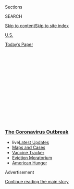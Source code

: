 <div id="app">

<div id="standalone-header">

<div class="interactive-masthead NYTAppHideMasthead css-qz70u6 e1suatyy0">

<div class="section css-ui9rw0 e1suatyy2">

<div class="css-eph4ug er09x8g0">

<div class="css-6n7j50">

</div>

<span class="css-1dv1kvn">Sections</span>

<div class="css-10488qs">

<span class="css-1dv1kvn">SEARCH</span>

</div>

[Skip to content](#site-content)[Skip to site
index](#site-index)

</div>

<div id="masthead-section-label" class="css-1wr3we4 eaxe0e00">

[U.S.](https://www.nytimes3xbfgragh.onion/section/us)

</div>

<div class="css-10698na e1huz5gh0">

</div>

</div>

<div id="masthead-bar-one" class="section hasLinks css-15hmgas e1csuq9d3">

<div class="css-uqyvli e1csuq9d0">

</div>

<div class="css-1uqjmks e1csuq9d1">

</div>

<div class="css-9e9ivx">

[](https://myaccount.nytimes3xbfgragh.onion/auth/login?response_type=cookie&client_id=vi)

</div>

<div class="css-1bvtpon e1csuq9d2">

[Today’s
Paper](https://www.nytimes3xbfgragh.onion/section/todayspaper)

</div>

</div>

</div>

<div class="css-1aor85t" style="opacity:0.000000001;z-index:-1;visibility:hidden">

<div class="css-1hqnpie">

<div class="css-epjblv">

<span class="css-17xtcya">[U.S.](/section/us)</span><span class="css-x15j1o">|</span><span class="css-fwqvlz">Coronavirus
Testing Needs to Triple Before the U.S. Can Reopen, Experts
Say</span>

</div>

<div class="css-k008qs">

<div class="css-1iwv8en">

<span class="css-18z7m18"></span>

<div>

</div>

</div>

<span class="css-1n6z4y">https://nyti.ms/2VySMpw</span>

<div class="css-1705lsu">

<div class="css-4xjgmj">

<div class="css-4skfbu" data-role="toolbar" data-aria-label="Social Media Share buttons, Save button, and Comments Panel with current comment count" data-testid="share-tools">

  - 
  - 
  - 
  - 
    
    <div class="css-6n7j50">
    
    </div>

  - 

</div>

</div>

</div>

</div>

</div>

</div>

<div class="css-mij9hh">

<div class="css-l9svim">

### [<span class="css-pa1jbp"><span class="css-1rxm0ex">The Coronavirus</span><span class="css-1rxm0ex"> Outbreak</span></span>](https://www.nytimes3xbfgragh.onion/news-event/coronavirus?name=styln-coronavirus-national&region=TOP_BANNER&block=storyline_menu_recirc&action=click&pgtype=Interactive&impression_id=eb4cea10-f1c1-11ea-a22b-e581da043942&variant=undefined)

  - <span class="css-ousu42"><span class="css-12clwdu">live</span>[Latest
    Updates](https://www.nytimes3xbfgragh.onion/2020/09/08/world/covid-19-coronavirus.html?name=styln-coronavirus-national&region=TOP_BANNER&block=storyline_menu_recirc&action=click&pgtype=Interactive&impression_id=eb4cea11-f1c1-11ea-a22b-e581da043942&variant=undefined)</span>
  - <span class="css-ousu42">[Maps and
    Cases](https://www.nytimes3xbfgragh.onion/interactive/2020/us/coronavirus-us-cases.html?name=styln-coronavirus-national&region=TOP_BANNER&block=storyline_menu_recirc&action=click&pgtype=Interactive&impression_id=eb4cea12-f1c1-11ea-a22b-e581da043942&variant=undefined)</span>
  - <span class="css-ousu42">[Vaccine
    Tracker](https://www.nytimes3xbfgragh.onion/interactive/2020/science/coronavirus-vaccine-tracker.html?name=styln-coronavirus-national&region=TOP_BANNER&block=storyline_menu_recirc&action=click&pgtype=Interactive&impression_id=eb4cea13-f1c1-11ea-a22b-e581da043942&variant=undefined)</span>
  - <span class="css-ousu42">[Eviction
    Moratorium](https://www.nytimes3xbfgragh.onion/2020/09/02/your-money/eviction-moratorium-covid.html?name=styln-coronavirus-national&region=TOP_BANNER&block=storyline_menu_recirc&action=click&pgtype=Interactive&impression_id=eb4cea14-f1c1-11ea-a22b-e581da043942&variant=undefined)</span>
  - <span class="css-ousu42">[American
    Hunger](https://www.nytimes3xbfgragh.onion/interactive/2020/09/02/magazine/food-insecurity-hunger-us.html?name=styln-coronavirus-national&region=TOP_BANNER&block=storyline_menu_recirc&action=click&pgtype=Interactive&impression_id=eb4cea15-f1c1-11ea-a22b-e581da043942&variant=undefined)</span>

</div>

</div>

<div id="top-wrapper" class="css-1sy8kpn">

<div id="top-slug" class="css-l9onyx">

Advertisement

</div>

[Continue reading the main
story](#after-top)

<div class="ad top-wrapper" style="text-align:center;height:100%;display:block;min-height:250px">

<div id="top" class="place-ad" data-position="top" data-size-key="top">

</div>

</div>

<div id="after-top">

</div>

</div>

</div>

<div id="site-content" data-role="main">

# Coronavirus Testing Needs to Triple Before the U.S. Can Reopen, Experts Say

<div class="css-1vegfwe interactive-byline-container">

By [<span class="css-1baulvz last-byline" itemprop="name">Keith
Collins</span>](https://www.nytimes3xbfgragh.onion/by/keith-collins)April
18,
2020

</div>

<div id="interactive-standalone-sharetools" class="css-wkcogx">

<div>

<div class="interactive-sharetools css-9z2bwm" data-role="toolbar" data-aria-label="Social Media Share buttons, Save button, and Comments Panel with current comment count" data-testid="share-tools">

  - 
  - 
  - 
  - 
    
    <div class="css-6n7j50">
    
    </div>

</div>

</div>

</div>

<div id="coronavirus-testing-states" class="section interactive-standard interactive-content interactive-size-scoop css-uc81c" data-id="100000007087932">

<div class="css-17ih8de interactive-body">

<div class="g-story g-freebird g-max-limit" data-preview-slug="2020-04-09-states-covid-testing">

<div class="g-container g-chart-lede">

As some governors
[consider](https://www.nytimes3xbfgragh.onion/2020/04/17/us/coronavirus-cases-news-update.html#link-35413772)[easing
social
distancing](https://www.nytimes3xbfgragh.onion/2020/04/17/us/coronavirus-cases-news-update.html#link-35413772)[restrictions](https://www.nytimes3xbfgragh.onion/2020/04/17/us/coronavirus-cases-news-update.html#link-35413772),
new estimates by researchers at Harvard University suggest that the
United States cannot safely reopen unless it conducts more than three
times the number of coronavirus tests it is currently administering over
the next
month.

<div class="g-asset g-graphic" style="max-width: 600px">

### Average Daily Coronavirus Tests in the U.S.

<div id="g-usa_new-box" class="ai2html">

<div id="g-usa_new-Artboard_1" class="g-artboard" style="width:600px; height:335px;" data-aspect-ratio="1.791" data-min-width="600">

<div style="">

</div>

![](data:image/gif;base64,R0lGODlhCgAKAIAAAB8fHwAAACH5BAEAAAAALAAAAAAKAAoAAAIIhI+py+0PYysAOw==)

<div id="g-ai0-1" class="g-art g-aiAbs g-aiPointText" style="top:10.2343%;margin-top:-34.3px;left:84.9652%;width:112px;">

Level needed

to safely

reopen

152
tests

</div>

<div id="g-ai0-2" class="g-art g-aiAbs g-aiPointText" style="top:2.611%;margin-top:-7.7px;right:96.3285%;width:44px;">

150

</div>

<div id="g-ai0-3" class="g-art g-aiAbs g-aiPointText" style="top:5.1483%;margin-top:-15.2px;left:4.4959%;width:161px;">

tests per 100,000 people

(7-day
average)

</div>

<div id="g-ai0-4" class="g-art g-aiAbs g-aiPointText" style="top:20.82%;margin-top:-7.7px;right:96.3285%;width:44px;">

120

</div>

<div id="g-ai0-5" class="g-art g-aiAbs g-aiPointText" style="top:39.3275%;margin-top:-7.7px;right:96.2602%;width:37px;">

90

</div>

<div id="g-ai0-6" class="g-art g-aiAbs g-aiPointText" style="top:57.9956%;margin-top:-17.3px;right:51.6115%;width:107px;">

Current level

45
tests

</div>

<div id="g-ai0-7" class="g-art g-aiAbs g-aiPointText" style="top:57.5364%;margin-top:-7.7px;right:96.2602%;width:37px;">

60

</div>

<div id="g-ai0-8" class="g-art g-aiAbs g-aiPointText" style="top:75.7454%;margin-top:-7.7px;right:96.2602%;width:37px;">

30

</div>

<div id="g-ai0-9" class="g-art g-aiAbs g-aiPointText" style="top:98.1335%;margin-top:-7.7px;left:3.804%;margin-left:-34px;width:68px;">

March
4

</div>

<div id="g-ai0-10" class="g-art g-aiAbs g-aiPointText" style="top:98.1335%;margin-top:-7.7px;left:49.8133%;margin-left:-32px;width:64px;">

April
15

</div>

<div id="g-ai0-11" class="g-art g-aiAbs g-aiPointText" style="top:98.1335%;margin-top:-7.7px;left:83.4232%;margin-left:-31.5px;width:63px;">

May
15

</div>

</div>

<div id="g-usa_new-Artboard_1_copy" class="g-artboard" style="max-width: 335px;max-height: 335px" data-aspect-ratio="1" data-min-width="0" data-max-width="599">

<div style="padding: 0 0 100% 0;">

</div>

![](data:image/gif;base64,R0lGODlhCgAKAIAAAB8fHwAAACH5BAEAAAAALAAAAAAKAAoAAAIIhI+py+0PYysAOw==)

<div id="g-ai1-1" class="g-art g-aiAbs g-aiPointText" style="top:2.611%;margin-top:-7.7px;right:92.5373%;width:44px;">

150

</div>

<div id="g-ai1-2" class="g-art g-aiAbs g-aiPointText" style="top:5.1483%;margin-top:-15.2px;left:8.9791%;width:161px;">

tests per 100,000 people

(7-day
average)

</div>

<div id="g-ai1-3" class="g-art g-aiAbs g-aiPointText" style="top:5.7453%;margin-top:-15.2px;right:12.1752%;width:110px;">

Level to reopen

152
tests

</div>

<div id="g-ai1-4" class="g-art g-aiAbs g-aiPointText" style="top:20.82%;margin-top:-7.7px;right:92.5373%;width:44px;">

120

</div>

<div id="g-ai1-5" class="g-art g-aiAbs g-aiPointText" style="top:39.3275%;margin-top:-7.7px;right:92.4149%;width:37px;">

90

</div>

<div id="g-ai1-6" class="g-art g-aiAbs g-aiPointText" style="top:57.5364%;margin-top:-7.7px;right:92.4149%;width:37px;">

60

</div>

<div id="g-ai1-7" class="g-art g-aiAbs g-aiPointText" style="top:69.3275%;margin-top:-15.2px;left:60.1519%;width:96px;">

Current level

45
tests

</div>

<div id="g-ai1-8" class="g-art g-aiAbs g-aiPointText" style="top:75.7454%;margin-top:-7.7px;right:92.4149%;width:37px;">

30

</div>

<div id="g-ai1-9" class="g-art g-aiAbs g-aiPointText" style="top:98.1335%;margin-top:-7.7px;left:7.6609%;margin-left:-34px;width:68px;">

March
4

</div>

<div id="g-ai1-10" class="g-art g-aiAbs g-aiPointText" style="top:98.1335%;margin-top:-7.7px;left:57.4443%;margin-left:-32px;width:64px;">

April
15

</div>

<div id="g-ai1-11" class="g-art g-aiAbs g-aiPointText" style="top:98.1335%;margin-top:-7.7px;left:93.8241%;margin-left:-31.5px;width:63px;">

May 15

</div>

</div>

</div>

</div>

An average of 146,000 people per day have been tested for the
coronavirus nationally so far this month, according to the [COVID
Tracking Project](https://covidtracking.com/), which on Friday reported
3.6 million total tests across the country. To reopen the United States
by mid-May, the number of tests performed every day should be 500,000 to
700,000, according to [the Harvard
estimates](https://globalepidemics.org/2020/04/18/why-we-need-500000-tests-per-day-to-open-the-economy-and-stay-open/),
which is a daily minimum of about 152 tests per 100,000 people.

That level of testing is necessary to identify the majority of people
who are infected and isolate them from people who are healthy, according
to the researchers. About 20 percent of those tested so far were
positive for the virus, a rate that the researchers say is too high.

“If you have a very high positive rate, it means that there are probably
a good number of people out there who have the disease who you haven’t
tested,” said Ashish Jha, the director of the Harvard Global Health
Institute. “You want to drive the positive rate down, because the
fundamental element of keeping our economy open is making sure you’re
identifying as many infected people as possible and isolating them.”

The researchers said that expanded testing could reduce the rate to 10
percent, which is the maximum rate recommended by the World Health
Organization. In Germany, that number is 7 percent, and in South Korea,
it is closer to 3 percent.

There is variation in the rate of testing and positive results among
states, but most need to administer more tests to get to the level the
researchers suggest — a minimum of about <span class="g-green-hl">152
tests per 100,000 people each
day</span>.

</div>

<div id="g-recommended" class="g-asset g-svelte" style="max-width: 945px">

### Average Daily Coronavirus Tests

#### Per 100,000 people

<div class="g-svelte" data-component="1">

<div class="g-us-main svelte-18332ql">

<div class="g-us-states-container svelte-18332ql">

<div class="g-block svelte-18332ql">

<div class="g-state-name svelte-18332ql">

Alabama

</div>

<div class="g-state-name-mobile svelte-18332ql">

Ala.

</div>

<div class="g-chart-space svelte-18332ql">

44152

</div>

<div class="g-block-dates g-chart-labels svelte-18332ql">

<div style="flex:0.65">

March 4

</div>

<div>

April 15

</div>

<div>

May 15

</div>

</div>

<div class="g-block-dates-mobile g-chart-labels svelte-18332ql">

<div style="flex:0.75">

Mar. 4

</div>

<div>

Apr. 15

</div>

<div>

May 15

</div>

</div>

</div>

<div class="g-block svelte-18332ql">

<div class="g-state-name svelte-18332ql">

Alaska

</div>

<div class="g-state-name-mobile svelte-18332ql">

Alaska

</div>

<div class="g-chart-space svelte-18332ql">

31

</div>

<div class="g-block-dates g-chart-labels svelte-18332ql">

<div style="flex:0.65">

March 4

</div>

<div>

April 15

</div>

<div>

May 15

</div>

</div>

<div class="g-block-dates-mobile g-chart-labels svelte-18332ql">

<div style="flex:0.75">

Mar. 4

</div>

<div>

Apr. 15

</div>

<div>

May 15

</div>

</div>

</div>

<div class="g-block svelte-18332ql">

<div class="g-state-name svelte-18332ql">

Arizona

</div>

<div class="g-state-name-mobile svelte-18332ql">

Ariz.

</div>

<div class="g-chart-space svelte-18332ql">

21

</div>

<div class="g-block-dates g-chart-labels svelte-18332ql">

<div style="flex:0.65">

March 4

</div>

<div>

April 15

</div>

<div>

May 15

</div>

</div>

<div class="g-block-dates-mobile g-chart-labels svelte-18332ql">

<div style="flex:0.75">

Mar. 4

</div>

<div>

Apr. 15

</div>

<div>

May 15

</div>

</div>

</div>

<div class="g-block svelte-18332ql">

<div class="g-state-name svelte-18332ql">

Arkansas

</div>

<div class="g-state-name-mobile svelte-18332ql">

Ark.

</div>

<div class="g-chart-space svelte-18332ql">

35

</div>

<div class="g-block-dates g-chart-labels svelte-18332ql">

<div style="flex:0.65">

March 4

</div>

<div>

April 15

</div>

<div>

May 15

</div>

</div>

<div class="g-block-dates-mobile g-chart-labels svelte-18332ql">

<div style="flex:0.75">

Mar. 4

</div>

<div>

Apr. 15

</div>

<div>

May 15

</div>

</div>

</div>

<div class="g-block svelte-18332ql">

<div class="g-state-name svelte-18332ql">

California

</div>

<div class="g-state-name-mobile svelte-18332ql">

Calif.

</div>

<div class="g-chart-space svelte-18332ql">

26

</div>

<div class="g-block-dates g-chart-labels svelte-18332ql">

<div style="flex:0.65">

March 4

</div>

<div>

April 15

</div>

<div>

May 15

</div>

</div>

<div class="g-block-dates-mobile g-chart-labels svelte-18332ql">

<div style="flex:0.75">

Mar. 4

</div>

<div>

Apr. 15

</div>

<div>

May 15

</div>

</div>

</div>

<div class="g-block svelte-18332ql">

<div class="g-state-name svelte-18332ql">

Colorado

</div>

<div class="g-state-name-mobile svelte-18332ql">

Colo.

</div>

<div class="g-chart-space svelte-18332ql">

29

</div>

<div class="g-block-dates g-chart-labels svelte-18332ql">

<div style="flex:0.65">

March 4

</div>

<div>

April 15

</div>

<div>

May 15

</div>

</div>

<div class="g-block-dates-mobile g-chart-labels svelte-18332ql">

<div style="flex:0.75">

Mar. 4

</div>

<div>

Apr. 15

</div>

<div>

May 15

</div>

</div>

</div>

<div class="g-block svelte-18332ql">

<div class="g-state-name svelte-18332ql">

Connecticut

</div>

<div class="g-state-name-mobile svelte-18332ql">

Conn.

</div>

<div class="g-chart-space svelte-18332ql">

85

</div>

<div class="g-block-dates g-chart-labels svelte-18332ql">

<div style="flex:0.65">

March 4

</div>

<div>

April 15

</div>

<div>

May 15

</div>

</div>

<div class="g-block-dates-mobile g-chart-labels svelte-18332ql">

<div style="flex:0.75">

Mar. 4

</div>

<div>

Apr. 15

</div>

<div>

May 15

</div>

</div>

</div>

<div class="g-block svelte-18332ql">

<div class="g-state-name svelte-18332ql">

Delaware

</div>

<div class="g-state-name-mobile svelte-18332ql">

Del.

</div>

<div class="g-chart-space svelte-18332ql">

67

</div>

<div class="g-block-dates g-chart-labels svelte-18332ql">

<div style="flex:0.65">

March 4

</div>

<div>

April 15

</div>

<div>

May 15

</div>

</div>

<div class="g-block-dates-mobile g-chart-labels svelte-18332ql">

<div style="flex:0.75">

Mar. 4

</div>

<div>

Apr. 15

</div>

<div>

May 15

</div>

</div>

</div>

<div class="g-block svelte-18332ql">

<div class="g-state-name svelte-18332ql">

District of Columbia

</div>

<div class="g-state-name-mobile svelte-18332ql">

D.C.

</div>

<div class="g-chart-space svelte-18332ql">

66

</div>

<div class="g-block-dates g-chart-labels svelte-18332ql">

<div style="flex:0.65">

March 4

</div>

<div>

April 15

</div>

<div>

May 15

</div>

</div>

<div class="g-block-dates-mobile g-chart-labels svelte-18332ql">

<div style="flex:0.75">

Mar. 4

</div>

<div>

Apr. 15

</div>

<div>

May 15

</div>

</div>

</div>

<div class="g-block svelte-18332ql">

<div class="g-state-name svelte-18332ql">

Florida

</div>

<div class="g-state-name-mobile svelte-18332ql">

Fla.

</div>

<div class="g-chart-space svelte-18332ql">

47

</div>

<div class="g-block-dates g-chart-labels svelte-18332ql">

<div style="flex:0.65">

March 4

</div>

<div>

April 15

</div>

<div>

May 15

</div>

</div>

<div class="g-block-dates-mobile g-chart-labels svelte-18332ql">

<div style="flex:0.75">

Mar. 4

</div>

<div>

Apr. 15

</div>

<div>

May 15

</div>

</div>

</div>

<div class="g-block svelte-18332ql">

<div class="g-state-name svelte-18332ql">

Georgia

</div>

<div class="g-state-name-mobile svelte-18332ql">

Ga.

</div>

<div class="g-chart-space svelte-18332ql">

34

</div>

<div class="g-block-dates g-chart-labels svelte-18332ql">

<div style="flex:0.65">

March 4

</div>

<div>

April 15

</div>

<div>

May 15

</div>

</div>

<div class="g-block-dates-mobile g-chart-labels svelte-18332ql">

<div style="flex:0.75">

Mar. 4

</div>

<div>

Apr. 15

</div>

<div>

May 15

</div>

</div>

</div>

<div class="g-block svelte-18332ql">

<div class="g-state-name svelte-18332ql">

Hawaii

</div>

<div class="g-state-name-mobile svelte-18332ql">

Hawaii

</div>

<div class="g-chart-space svelte-18332ql">

47

</div>

<div class="g-block-dates g-chart-labels svelte-18332ql">

<div style="flex:0.65">

March 4

</div>

<div>

April 15

</div>

<div>

May 15

</div>

</div>

<div class="g-block-dates-mobile g-chart-labels svelte-18332ql">

<div style="flex:0.75">

Mar. 4

</div>

<div>

Apr. 15

</div>

<div>

May 15

</div>

</div>

</div>

<div class="g-block svelte-18332ql">

<div class="g-state-name svelte-18332ql">

Idaho

</div>

<div class="g-state-name-mobile svelte-18332ql">

Idaho

</div>

<div class="g-chart-space svelte-18332ql">

28

</div>

<div class="g-block-dates g-chart-labels svelte-18332ql">

<div style="flex:0.65">

March 4

</div>

<div>

April 15

</div>

<div>

May 15

</div>

</div>

<div class="g-block-dates-mobile g-chart-labels svelte-18332ql">

<div style="flex:0.75">

Mar. 4

</div>

<div>

Apr. 15

</div>

<div>

May 15

</div>

</div>

</div>

<div class="g-block svelte-18332ql">

<div class="g-state-name svelte-18332ql">

Illinois

</div>

<div class="g-state-name-mobile svelte-18332ql">

Ill.

</div>

<div class="g-chart-space svelte-18332ql">

47

</div>

<div class="g-block-dates g-chart-labels svelte-18332ql">

<div style="flex:0.65">

March 4

</div>

<div>

April 15

</div>

<div>

May 15

</div>

</div>

<div class="g-block-dates-mobile g-chart-labels svelte-18332ql">

<div style="flex:0.75">

Mar. 4

</div>

<div>

Apr. 15

</div>

<div>

May 15

</div>

</div>

</div>

<div class="g-block svelte-18332ql">

<div class="g-state-name svelte-18332ql">

Indiana

</div>

<div class="g-state-name-mobile svelte-18332ql">

Ind.

</div>

<div class="g-chart-space svelte-18332ql">

37

</div>

<div class="g-block-dates g-chart-labels svelte-18332ql">

<div style="flex:0.65">

March 4

</div>

<div>

April 15

</div>

<div>

May 15

</div>

</div>

<div class="g-block-dates-mobile g-chart-labels svelte-18332ql">

<div style="flex:0.75">

Mar. 4

</div>

<div>

Apr. 15

</div>

<div>

May 15

</div>

</div>

</div>

<div class="g-block svelte-18332ql">

<div class="g-state-name svelte-18332ql">

Iowa

</div>

<div class="g-state-name-mobile svelte-18332ql">

Iowa

</div>

<div class="g-chart-space svelte-18332ql">

27

</div>

<div class="g-block-dates g-chart-labels svelte-18332ql">

<div style="flex:0.65">

March 4

</div>

<div>

April 15

</div>

<div>

May 15

</div>

</div>

<div class="g-block-dates-mobile g-chart-labels svelte-18332ql">

<div style="flex:0.75">

Mar. 4

</div>

<div>

Apr. 15

</div>

<div>

May 15

</div>

</div>

</div>

<div class="g-block svelte-18332ql">

<div class="g-state-name svelte-18332ql">

Kansas

</div>

<div class="g-state-name-mobile svelte-18332ql">

Kan.

</div>

<div class="g-chart-space svelte-18332ql">

25

</div>

<div class="g-block-dates g-chart-labels svelte-18332ql">

<div style="flex:0.65">

March 4

</div>

<div>

April 15

</div>

<div>

May 15

</div>

</div>

<div class="g-block-dates-mobile g-chart-labels svelte-18332ql">

<div style="flex:0.75">

Mar. 4

</div>

<div>

Apr. 15

</div>

<div>

May 15

</div>

</div>

</div>

<div class="g-block svelte-18332ql">

<div class="g-state-name svelte-18332ql">

Kentucky

</div>

<div class="g-state-name-mobile svelte-18332ql">

Ky.

</div>

<div class="g-chart-space svelte-18332ql">

19

</div>

<div class="g-block-dates g-chart-labels svelte-18332ql">

<div style="flex:0.65">

March 4

</div>

<div>

April 15

</div>

<div>

May 15

</div>

</div>

<div class="g-block-dates-mobile g-chart-labels svelte-18332ql">

<div style="flex:0.75">

Mar. 4

</div>

<div>

Apr. 15

</div>

<div>

May 15

</div>

</div>

</div>

<div class="g-block svelte-18332ql">

<div class="g-state-name svelte-18332ql">

Louisiana

</div>

<div class="g-state-name-mobile svelte-18332ql">

La.

</div>

<div class="g-chart-space svelte-18332ql">

124

</div>

<div class="g-block-dates g-chart-labels svelte-18332ql">

<div style="flex:0.65">

March 4

</div>

<div>

April 15

</div>

<div>

May 15

</div>

</div>

<div class="g-block-dates-mobile g-chart-labels svelte-18332ql">

<div style="flex:0.75">

Mar. 4

</div>

<div>

Apr. 15

</div>

<div>

May 15

</div>

</div>

</div>

<div class="g-block svelte-18332ql">

<div class="g-state-name svelte-18332ql">

Maryland

</div>

<div class="g-state-name-mobile svelte-18332ql">

Md.

</div>

<div class="g-chart-space svelte-18332ql">

41

</div>

<div class="g-block-dates g-chart-labels svelte-18332ql">

<div style="flex:0.65">

March 4

</div>

<div>

April 15

</div>

<div>

May 15

</div>

</div>

<div class="g-block-dates-mobile g-chart-labels svelte-18332ql">

<div style="flex:0.75">

Mar. 4

</div>

<div>

Apr. 15

</div>

<div>

May 15

</div>

</div>

</div>

<div class="g-block svelte-18332ql">

<div class="g-state-name svelte-18332ql">

Massachusetts

</div>

<div class="g-state-name-mobile svelte-18332ql">

Mass.

</div>

<div class="g-chart-space svelte-18332ql">

92

</div>

<div class="g-block-dates g-chart-labels svelte-18332ql">

<div style="flex:0.65">

March 4

</div>

<div>

April 15

</div>

<div>

May 15

</div>

</div>

<div class="g-block-dates-mobile g-chart-labels svelte-18332ql">

<div style="flex:0.75">

Mar. 4

</div>

<div>

Apr. 15

</div>

<div>

May 15

</div>

</div>

</div>

<div class="g-block svelte-18332ql">

<div class="g-state-name svelte-18332ql">

Michigan

</div>

<div class="g-state-name-mobile svelte-18332ql">

Mich.

</div>

<div class="g-chart-space svelte-18332ql">

34

</div>

<div class="g-block-dates g-chart-labels svelte-18332ql">

<div style="flex:0.65">

March 4

</div>

<div>

April 15

</div>

<div>

May 15

</div>

</div>

<div class="g-block-dates-mobile g-chart-labels svelte-18332ql">

<div style="flex:0.75">

Mar. 4

</div>

<div>

Apr. 15

</div>

<div>

May 15

</div>

</div>

</div>

<div class="g-block svelte-18332ql">

<div class="g-state-name svelte-18332ql">

Minnesota

</div>

<div class="g-state-name-mobile svelte-18332ql">

Minn.

</div>

<div class="g-chart-space svelte-18332ql">

24

</div>

<div class="g-block-dates g-chart-labels svelte-18332ql">

<div style="flex:0.65">

March 4

</div>

<div>

April 15

</div>

<div>

May 15

</div>

</div>

<div class="g-block-dates-mobile g-chart-labels svelte-18332ql">

<div style="flex:0.75">

Mar. 4

</div>

<div>

Apr. 15

</div>

<div>

May 15

</div>

</div>

</div>

<div class="g-block svelte-18332ql">

<div class="g-state-name svelte-18332ql">

Mississippi

</div>

<div class="g-state-name-mobile svelte-18332ql">

Miss.

</div>

<div class="g-chart-space svelte-18332ql">

84

</div>

<div class="g-block-dates g-chart-labels svelte-18332ql">

<div style="flex:0.65">

March 4

</div>

<div>

April 15

</div>

<div>

May 15

</div>

</div>

<div class="g-block-dates-mobile g-chart-labels svelte-18332ql">

<div style="flex:0.75">

Mar. 4

</div>

<div>

Apr. 15

</div>

<div>

May 15

</div>

</div>

</div>

<div class="g-block svelte-18332ql">

<div class="g-state-name svelte-18332ql">

Missouri

</div>

<div class="g-state-name-mobile svelte-18332ql">

Mo.

</div>

<div class="g-chart-space svelte-18332ql">

35

</div>

<div class="g-block-dates g-chart-labels svelte-18332ql">

<div style="flex:0.65">

March 4

</div>

<div>

April 15

</div>

<div>

May 15

</div>

</div>

<div class="g-block-dates-mobile g-chart-labels svelte-18332ql">

<div style="flex:0.75">

Mar. 4

</div>

<div>

Apr. 15

</div>

<div>

May 15

</div>

</div>

</div>

<div class="g-block svelte-18332ql">

<div class="g-state-name svelte-18332ql">

Montana

</div>

<div class="g-state-name-mobile svelte-18332ql">

Mont.

</div>

<div class="g-chart-space svelte-18332ql">

29

</div>

<div class="g-block-dates g-chart-labels svelte-18332ql">

<div style="flex:0.65">

March 4

</div>

<div>

April 15

</div>

<div>

May 15

</div>

</div>

<div class="g-block-dates-mobile g-chart-labels svelte-18332ql">

<div style="flex:0.75">

Mar. 4

</div>

<div>

Apr. 15

</div>

<div>

May 15

</div>

</div>

</div>

<div class="g-block svelte-18332ql">

<div class="g-state-name svelte-18332ql">

Nebraska

</div>

<div class="g-state-name-mobile svelte-18332ql">

Neb.

</div>

<div class="g-chart-space svelte-18332ql">

28

</div>

<div class="g-block-dates g-chart-labels svelte-18332ql">

<div style="flex:0.65">

March 4

</div>

<div>

April 15

</div>

<div>

May 15

</div>

</div>

<div class="g-block-dates-mobile g-chart-labels svelte-18332ql">

<div style="flex:0.75">

Mar. 4

</div>

<div>

Apr. 15

</div>

<div>

May 15

</div>

</div>

</div>

<div class="g-block svelte-18332ql">

<div class="g-state-name svelte-18332ql">

Nevada

</div>

<div class="g-state-name-mobile svelte-18332ql">

Nev.

</div>

<div class="g-chart-space svelte-18332ql">

33

</div>

<div class="g-block-dates g-chart-labels svelte-18332ql">

<div style="flex:0.65">

March 4

</div>

<div>

April 15

</div>

<div>

May 15

</div>

</div>

<div class="g-block-dates-mobile g-chart-labels svelte-18332ql">

<div style="flex:0.75">

Mar. 4

</div>

<div>

Apr. 15

</div>

<div>

May 15

</div>

</div>

</div>

<div class="g-block svelte-18332ql">

<div class="g-state-name svelte-18332ql">

New Hampshire

</div>

<div class="g-state-name-mobile svelte-18332ql">

N.H.

</div>

<div class="g-chart-space svelte-18332ql">

32

</div>

<div class="g-block-dates g-chart-labels svelte-18332ql">

<div style="flex:0.65">

March 4

</div>

<div>

April 15

</div>

<div>

May 15

</div>

</div>

<div class="g-block-dates-mobile g-chart-labels svelte-18332ql">

<div style="flex:0.75">

Mar. 4

</div>

<div>

Apr. 15

</div>

<div>

May 15

</div>

</div>

</div>

<div class="g-block svelte-18332ql">

<div class="g-state-name svelte-18332ql">

New Jersey

</div>

<div class="g-state-name-mobile svelte-18332ql">

N.J.

</div>

<div class="g-chart-space svelte-18332ql">

70

</div>

<div class="g-block-dates g-chart-labels svelte-18332ql">

<div style="flex:0.65">

March 4

</div>

<div>

April 15

</div>

<div>

May 15

</div>

</div>

<div class="g-block-dates-mobile g-chart-labels svelte-18332ql">

<div style="flex:0.75">

Mar. 4

</div>

<div>

Apr. 15

</div>

<div>

May 15

</div>

</div>

</div>

<div class="g-block svelte-18332ql">

<div class="g-state-name svelte-18332ql">

New Mexico

</div>

<div class="g-state-name-mobile svelte-18332ql">

N.M.

</div>

<div class="g-chart-space svelte-18332ql">

72

</div>

<div class="g-block-dates g-chart-labels svelte-18332ql">

<div style="flex:0.65">

March 4

</div>

<div>

April 15

</div>

<div>

May 15

</div>

</div>

<div class="g-block-dates-mobile g-chart-labels svelte-18332ql">

<div style="flex:0.75">

Mar. 4

</div>

<div>

Apr. 15

</div>

<div>

May 15

</div>

</div>

</div>

<div class="g-block svelte-18332ql">

<div class="g-state-name svelte-18332ql">

New York

</div>

<div class="g-state-name-mobile svelte-18332ql">

N.Y.

</div>

<div class="g-chart-space svelte-18332ql">

118

</div>

<div class="g-block-dates g-chart-labels svelte-18332ql">

<div style="flex:0.65">

March 4

</div>

<div>

April 15

</div>

<div>

May 15

</div>

</div>

<div class="g-block-dates-mobile g-chart-labels svelte-18332ql">

<div style="flex:0.75">

Mar. 4

</div>

<div>

Apr. 15

</div>

<div>

May 15

</div>

</div>

</div>

<div class="g-block svelte-18332ql">

<div class="g-state-name svelte-18332ql">

North Carolina

</div>

<div class="g-state-name-mobile svelte-18332ql">

N.C.

</div>

<div class="g-chart-space svelte-18332ql">

34

</div>

<div class="g-block-dates g-chart-labels svelte-18332ql">

<div style="flex:0.65">

March 4

</div>

<div>

April 15

</div>

<div>

May 15

</div>

</div>

<div class="g-block-dates-mobile g-chart-labels svelte-18332ql">

<div style="flex:0.75">

Mar. 4

</div>

<div>

Apr. 15

</div>

<div>

May 15

</div>

</div>

</div>

<div class="g-block svelte-18332ql">

<div class="g-state-name svelte-18332ql">

North Dakota

</div>

<div class="g-state-name-mobile svelte-18332ql">

N.D.

</div>

<div class="g-chart-space svelte-18332ql">

52

</div>

<div class="g-block-dates g-chart-labels svelte-18332ql">

<div style="flex:0.65">

March 4

</div>

<div>

April 15

</div>

<div>

May 15

</div>

</div>

<div class="g-block-dates-mobile g-chart-labels svelte-18332ql">

<div style="flex:0.75">

Mar. 4

</div>

<div>

Apr. 15

</div>

<div>

May 15

</div>

</div>

</div>

<div class="g-block svelte-18332ql">

<div class="g-state-name svelte-18332ql">

Ohio

</div>

<div class="g-state-name-mobile svelte-18332ql">

Ohio

</div>

<div class="g-chart-space svelte-18332ql">

22

</div>

<div class="g-block-dates g-chart-labels svelte-18332ql">

<div style="flex:0.65">

March 4

</div>

<div>

April 15

</div>

<div>

May 15

</div>

</div>

<div class="g-block-dates-mobile g-chart-labels svelte-18332ql">

<div style="flex:0.75">

Mar. 4

</div>

<div>

Apr. 15

</div>

<div>

May 15

</div>

</div>

</div>

<div class="g-block svelte-18332ql">

<div class="g-state-name svelte-18332ql">

Oklahoma

</div>

<div class="g-state-name-mobile svelte-18332ql">

Okla.

</div>

<div class="g-chart-space svelte-18332ql">

57

</div>

<div class="g-block-dates g-chart-labels svelte-18332ql">

<div style="flex:0.65">

March 4

</div>

<div>

April 15

</div>

<div>

May 15

</div>

</div>

<div class="g-block-dates-mobile g-chart-labels svelte-18332ql">

<div style="flex:0.75">

Mar. 4

</div>

<div>

Apr. 15

</div>

<div>

May 15

</div>

</div>

</div>

<div class="g-block svelte-18332ql">

<div class="g-state-name svelte-18332ql">

Oregon

</div>

<div class="g-state-name-mobile svelte-18332ql">

Ore.

</div>

<div class="g-chart-space svelte-18332ql">

30

</div>

<div class="g-block-dates g-chart-labels svelte-18332ql">

<div style="flex:0.65">

March 4

</div>

<div>

April 15

</div>

<div>

May 15

</div>

</div>

<div class="g-block-dates-mobile g-chart-labels svelte-18332ql">

<div style="flex:0.75">

Mar. 4

</div>

<div>

Apr. 15

</div>

<div>

May 15

</div>

</div>

</div>

<div class="g-block svelte-18332ql">

<div class="g-state-name svelte-18332ql">

Pennsylvania

</div>

<div class="g-state-name-mobile svelte-18332ql">

Pa.

</div>

<div class="g-chart-space svelte-18332ql">

44

</div>

<div class="g-block-dates g-chart-labels svelte-18332ql">

<div style="flex:0.65">

March 4

</div>

<div>

April 15

</div>

<div>

May 15

</div>

</div>

<div class="g-block-dates-mobile g-chart-labels svelte-18332ql">

<div style="flex:0.75">

Mar. 4

</div>

<div>

Apr. 15

</div>

<div>

May 15

</div>

</div>

</div>

<div class="g-block svelte-18332ql">

<div class="g-state-name svelte-18332ql">

Puerto Rico

</div>

<div class="g-state-name-mobile svelte-18332ql">

P.R.

</div>

<div class="g-chart-space svelte-18332ql">

13

</div>

<div class="g-block-dates g-chart-labels svelte-18332ql">

<div style="flex:0.65">

March 4

</div>

<div>

April 15

</div>

<div>

May 15

</div>

</div>

<div class="g-block-dates-mobile g-chart-labels svelte-18332ql">

<div style="flex:0.75">

Mar. 4

</div>

<div>

Apr. 15

</div>

<div>

May 15

</div>

</div>

</div>

<div class="g-block svelte-18332ql">

<div class="g-state-name svelte-18332ql">

Rhode Island

</div>

<div class="g-state-name-mobile svelte-18332ql">

R.I.

</div>

<div class="g-chart-space svelte-18332ql">

185

</div>

<div class="g-block-dates g-chart-labels svelte-18332ql">

<div style="flex:0.65">

March 4

</div>

<div>

April 15

</div>

<div>

May 15

</div>

</div>

<div class="g-block-dates-mobile g-chart-labels svelte-18332ql">

<div style="flex:0.75">

Mar. 4

</div>

<div>

Apr. 15

</div>

<div>

May 15

</div>

</div>

</div>

<div class="g-block svelte-18332ql">

<div class="g-state-name svelte-18332ql">

South Carolina

</div>

<div class="g-state-name-mobile svelte-18332ql">

S.C.

</div>

<div class="g-chart-space svelte-18332ql">

28

</div>

<div class="g-block-dates g-chart-labels svelte-18332ql">

<div style="flex:0.65">

March 4

</div>

<div>

April 15

</div>

<div>

May 15

</div>

</div>

<div class="g-block-dates-mobile g-chart-labels svelte-18332ql">

<div style="flex:0.75">

Mar. 4

</div>

<div>

Apr. 15

</div>

<div>

May 15

</div>

</div>

</div>

<div class="g-block svelte-18332ql">

<div class="g-state-name svelte-18332ql">

South Dakota

</div>

<div class="g-state-name-mobile svelte-18332ql">

S.D.

</div>

<div class="g-chart-space svelte-18332ql">

50

</div>

<div class="g-block-dates g-chart-labels svelte-18332ql">

<div style="flex:0.65">

March 4

</div>

<div>

April 15

</div>

<div>

May 15

</div>

</div>

<div class="g-block-dates-mobile g-chart-labels svelte-18332ql">

<div style="flex:0.75">

Mar. 4

</div>

<div>

Apr. 15

</div>

<div>

May 15

</div>

</div>

</div>

<div class="g-block svelte-18332ql">

<div class="g-state-name svelte-18332ql">

Tennessee

</div>

<div class="g-state-name-mobile svelte-18332ql">

Tenn.

</div>

<div class="g-chart-space svelte-18332ql">

51

</div>

<div class="g-block-dates g-chart-labels svelte-18332ql">

<div style="flex:0.65">

March 4

</div>

<div>

April 15

</div>

<div>

May 15

</div>

</div>

<div class="g-block-dates-mobile g-chart-labels svelte-18332ql">

<div style="flex:0.75">

Mar. 4

</div>

<div>

Apr. 15

</div>

<div>

May 15

</div>

</div>

</div>

<div class="g-block svelte-18332ql">

<div class="g-state-name svelte-18332ql">

Texas

</div>

<div class="g-state-name-mobile svelte-18332ql">

Texas

</div>

<div class="g-chart-space svelte-18332ql">

27

</div>

<div class="g-block-dates g-chart-labels svelte-18332ql">

<div style="flex:0.65">

March 4

</div>

<div>

April 15

</div>

<div>

May 15

</div>

</div>

<div class="g-block-dates-mobile g-chart-labels svelte-18332ql">

<div style="flex:0.75">

Mar. 4

</div>

<div>

Apr. 15

</div>

<div>

May 15

</div>

</div>

</div>

<div class="g-block svelte-18332ql">

<div class="g-state-name svelte-18332ql">

Utah

</div>

<div class="g-state-name-mobile svelte-18332ql">

Utah

</div>

<div class="g-chart-space svelte-18332ql">

51

</div>

<div class="g-block-dates g-chart-labels svelte-18332ql">

<div style="flex:0.65">

March 4

</div>

<div>

April 15

</div>

<div>

May 15

</div>

</div>

<div class="g-block-dates-mobile g-chart-labels svelte-18332ql">

<div style="flex:0.75">

Mar. 4

</div>

<div>

Apr. 15

</div>

<div>

May 15

</div>

</div>

</div>

<div class="g-block svelte-18332ql">

<div class="g-state-name svelte-18332ql">

Vermont

</div>

<div class="g-state-name-mobile svelte-18332ql">

Vt.

</div>

<div class="g-chart-space svelte-18332ql">

76

</div>

<div class="g-block-dates g-chart-labels svelte-18332ql">

<div style="flex:0.65">

March 4

</div>

<div>

April 15

</div>

<div>

May 15

</div>

</div>

<div class="g-block-dates-mobile g-chart-labels svelte-18332ql">

<div style="flex:0.75">

Mar. 4

</div>

<div>

Apr. 15

</div>

<div>

May 15

</div>

</div>

</div>

<div class="g-block svelte-18332ql">

<div class="g-state-name svelte-18332ql">

Virginia

</div>

<div class="g-state-name-mobile svelte-18332ql">

Va.

</div>

<div class="g-chart-space svelte-18332ql">

23

</div>

<div class="g-block-dates g-chart-labels svelte-18332ql">

<div style="flex:0.65">

March 4

</div>

<div>

April 15

</div>

<div>

May 15

</div>

</div>

<div class="g-block-dates-mobile g-chart-labels svelte-18332ql">

<div style="flex:0.75">

Mar. 4

</div>

<div>

Apr. 15

</div>

<div>

May 15

</div>

</div>

</div>

<div class="g-block svelte-18332ql">

<div class="g-state-name svelte-18332ql">

Washington

</div>

<div class="g-state-name-mobile svelte-18332ql">

Wash.

</div>

<div class="g-chart-space svelte-18332ql">

34

</div>

<div class="g-block-dates g-chart-labels svelte-18332ql">

<div style="flex:0.65">

March 4

</div>

<div>

April 15

</div>

<div>

May 15

</div>

</div>

<div class="g-block-dates-mobile g-chart-labels svelte-18332ql">

<div style="flex:0.75">

Mar. 4

</div>

<div>

Apr. 15

</div>

<div>

May 15

</div>

</div>

</div>

<div class="g-block svelte-18332ql">

<div class="g-state-name svelte-18332ql">

West Virginia

</div>

<div class="g-state-name-mobile svelte-18332ql">

W.Va.

</div>

<div class="g-chart-space svelte-18332ql">

41

</div>

<div class="g-block-dates g-chart-labels svelte-18332ql">

<div style="flex:0.65">

March 4

</div>

<div>

April 15

</div>

<div>

May 15

</div>

</div>

<div class="g-block-dates-mobile g-chart-labels svelte-18332ql">

<div style="flex:0.75">

Mar. 4

</div>

<div>

Apr. 15

</div>

<div>

May 15

</div>

</div>

</div>

<div class="g-block svelte-18332ql">

<div class="g-state-name svelte-18332ql">

Wisconsin

</div>

<div class="g-state-name-mobile svelte-18332ql">

Wis.

</div>

<div class="g-chart-space svelte-18332ql">

25

</div>

<div class="g-block-dates g-chart-labels svelte-18332ql">

<div style="flex:0.65">

March 4

</div>

<div>

April 15

</div>

<div>

May 15

</div>

</div>

<div class="g-block-dates-mobile g-chart-labels svelte-18332ql">

<div style="flex:0.75">

Mar. 4

</div>

<div>

Apr. 15

</div>

<div>

May 15

</div>

</div>

</div>

<div class="g-block svelte-18332ql">

<div class="g-state-name svelte-18332ql">

Wyoming

</div>

<div class="g-state-name-mobile svelte-18332ql">

Wyo.

</div>

<div class="g-chart-space svelte-18332ql">

56

</div>

<div class="g-block-dates g-chart-labels svelte-18332ql">

<div style="flex:0.65">

March 4

</div>

<div>

April 15

</div>

<div>

May 15

</div>

</div>

<div class="g-block-dates-mobile g-chart-labels svelte-18332ql">

<div style="flex:0.75">

Mar. 4

</div>

<div>

Apr. 15

</div>

<div>

May 15

</div>

</div>

</div>

</div>

</div>

</div>

<div class="g-source">

<span class="g-credit g-note">Notes: Testing levels shown are a 7-day
moving average. Reporting methods and regularity can vary. Some
fluctuations in the data can be because of a gap in reporting or a
change in the reporting method. Maine was excluded because consistent
and reliable data was not available.</span>

</div>

</div>

In most states, people who had severe symptoms, worked in health
facilities or were otherwise hospitalized were given priority for
testing. The goal of the testing level recommended by the researchers
would be to test nearly everyone who has mild or severe flulike
symptoms, and an average of 10 contacts for each person who tests
positive for the virus.

A [shortage of test kits and technical
flaws](https://www.nytimes3xbfgragh.onion/2020/03/28/us/testing-coronavirus-pandemic.html)
in the United States significantly delayed more widespread testing of
the virus, letting it spread undetected for weeks. With [more
than 695,000 cases as of
Friday](https://www.nytimes3xbfgragh.onion/interactive/2020/us/coronavirus-us-cases.html),
the country has the highest number of known cases in the world.

Health experts said that if the U.S. had tested earlier and more, the
outbreak would have been better contained. Caitlin Rivers, an assistant
professor at the Johns Hopkins Center for Health Security, said that
since that did not happen and the virus spread rapidly, it has made
sense to prioritize testing for those in hospitals in recent weeks.

“It does make sense, given constraints, to focus on people with severe
illness, because you need that information to guide their care,” Dr.
Rivers said.

In mid-May, however, when the researchers estimate infections will have
subsided somewhat and states are looking to reopen their economies, Dr.
Jha believes vastly expanded testing will be crucial.

“I want to be able to identify everybody who is even mildly
symptomatic,” he said. “So when I wake up one morning and have a sore
throat and a fever, I should be able to go get tested. And then I want
to be able to test all of my contacts if I turn out to be positive, so
that I can do the test, trace and isolate strategy that’s so critical to
allowing us to open up and stay open.”

New Jersey currently has the highest positive rate among all states —
about half of the 157,000 coronavirus tests that it has conducted so far
have come back positive. That suggests that many of the people in the
state who have the coronavirus have not been tested. And recently,
testing in New Jersey has started to
decline.

<div class="g-asset g-graphic" style="max-width: 600px">

### Average Daily Tests in New Jersey

<div id="g-nj-box" class="ai2html">

<div id="g-nj-Artboard_1" class="g-artboard" style="width:600px; height:330px;" data-aspect-ratio="1.818" data-min-width="600">

<div style="">

</div>

![](data:image/gif;base64,R0lGODlhCgAKAIAAAB8fHwAAACH5BAEAAAAALAAAAAAKAAoAAAIIhI+py+0PYysAOw==)

<div id="g-ai0-1" class="g-art g-aiAbs g-aiPointText" style="top:12.2075%;margin-top:-34.3px;left:84.9652%;width:112px;">

Level needed

to safely

reopen

152
tests

</div>

<div id="g-ai0-2" class="g-art g-aiAbs g-aiPointText" style="top:4.7718%;margin-top:-7.7px;right:96.3695%;width:44px;">

200

</div>

<div id="g-ai0-3" class="g-art g-aiAbs g-aiPointText" style="top:7.0445%;margin-top:-15.2px;left:4.9784%;width:161px;">

tests per 100,000 people

(7-day
average)

</div>

<div id="g-ai0-4" class="g-art g-aiAbs g-aiPointText" style="top:7.0445%;margin-top:-15.2px;left:53.8428%;width:90px;">

Estimated

actual
cases

</div>

<div id="g-ai0-5" class="g-art g-aiAbs g-aiPointText" style="top:26.59%;margin-top:-7.7px;right:96.3695%;width:44px;">

150

</div>

<div id="g-ai0-6" class="g-art g-aiAbs g-aiPointText" style="top:48.7112%;margin-top:-7.7px;right:96.3695%;width:44px;">

100

</div>

<div id="g-ai0-7" class="g-art g-aiAbs g-aiPointText" style="top:53.7228%;margin-top:-17.3px;right:48.6846%;width:107px;">

Current
level

70

</div>

<div id="g-ai0-8" class="g-art g-aiAbs g-aiPointText" style="top:70.8324%;margin-top:-7.7px;right:96.3013%;width:37px;">

50

</div>

<div id="g-ai0-9" class="g-art g-aiAbs g-aiPointText" style="top:77.9537%;margin-top:-15.2px;left:54.1121%;width:76px;">

Identified

cases

</div>

<div id="g-ai0-10" class="g-art g-aiAbs g-aiPointText" style="top:92.6506%;margin-top:-7.7px;right:96.3996%;width:29px;">

0

</div>

<div id="g-ai0-11" class="g-art g-aiAbs g-aiPointText" style="top:97.8021%;margin-top:-7.7px;left:5.9036%;margin-left:-34px;width:68px;">

March
4

</div>

<div id="g-ai0-12" class="g-art g-aiAbs g-aiPointText" style="top:97.8021%;margin-top:-7.7px;left:84.0791%;margin-left:-31.5px;width:63px;">

May
15

</div>

<div id="g-ai0-13" class="g-art g-aiAbs g-aiPointText" style="top:97.8021%;margin-top:-7.7px;left:52.2082%;margin-left:-32px;width:64px;">

April
15

</div>

</div>

<div id="g-nj-Artboard_1_copy" class="g-artboard" style="max-width: 335px;max-height: 330px" data-aspect-ratio="1.015" data-min-width="0" data-max-width="599">

<div style="padding: 0 0 98.5075% 0;">

</div>

![](data:image/gif;base64,R0lGODlhCgAKAIAAAB8fHwAAACH5BAEAAAAALAAAAAAKAAoAAAIIhI+py+0PYysAOw==)

<div id="g-ai1-1" class="g-art g-aiAbs g-aiPointText" style="top:4.7718%;margin-top:-7.7px;right:93.3646%;width:44px;">

200

</div>

<div id="g-ai1-2" class="g-art g-aiAbs g-aiPointText" style="top:9.3172%;margin-top:-22.7px;left:8.1186%;width:124px;">

tests per 100,000

people
(7-day

average)

</div>

<div id="g-ai1-3" class="g-art g-aiAbs g-aiPointText" style="top:7.0446%;margin-top:-15.2px;left:62.0942%;width:90px;">

Estimated

actual
cases

</div>

<div id="g-ai1-4" class="g-art g-aiAbs g-aiPointText" style="top:22.1961%;margin-top:-15.2px;right:9.8846%;width:110px;">

Level to reopen

152
tests

</div>

<div id="g-ai1-5" class="g-art g-aiAbs g-aiPointText" style="top:26.59%;margin-top:-7.7px;right:93.3646%;width:44px;">

150

</div>

<div id="g-ai1-6" class="g-art g-aiAbs g-aiPointText" style="top:48.7112%;margin-top:-7.7px;right:93.3646%;width:44px;">

100

</div>

<div id="g-ai1-7" class="g-art g-aiAbs g-aiPointText" style="top:64.0143%;margin-top:-15.2px;left:62.3849%;width:96px;">

Current
level

70

</div>

<div id="g-ai1-8" class="g-art g-aiAbs g-aiPointText" style="top:70.8324%;margin-top:-7.7px;right:93.2422%;width:37px;">

50

</div>

<div id="g-ai1-9" class="g-art g-aiAbs g-aiPointText" style="top:77.6506%;margin-top:-15.2px;left:62.3849%;width:76px;">

Identified

cases

</div>

<div id="g-ai1-10" class="g-art g-aiAbs g-aiPointText" style="top:92.6506%;margin-top:-7.7px;right:93.4185%;width:29px;">

0

</div>

<div id="g-ai1-11" class="g-art g-aiAbs g-aiPointText" style="top:97.8021%;margin-top:-7.7px;left:9.1459%;margin-left:-34px;width:68px;">

March
4

</div>

<div id="g-ai1-12" class="g-art g-aiAbs g-aiPointText" style="top:97.8021%;margin-top:-7.7px;left:93.5524%;margin-left:-31.5px;width:63px;">

May
15

</div>

<div id="g-ai1-13" class="g-art g-aiAbs g-aiPointText" style="top:97.8021%;margin-top:-7.7px;left:59.1342%;margin-left:-32px;width:64px;">

April 15

</div>

</div>

</div>

<div class="g-source">

<span class="g-credit g-note">Note: Estimated cases are five times the
number of cases identified. The researchers estimate that at least 80
percent of people who have the virus have not been tested.</span>

</div>

</div>

The state’s testing has been [hindered by
setbacks](https://www.nytimes3xbfgragh.onion/2020/04/13/nyregion/coronavirus-testing.html),
including long lines at testing facilities and a shortage of health care
workers and testing swabs.

Christopher Neuwirth, an assistant commissioner at New Jersey’s Health
Department, said the state’s recent lag in testing could also indicate
that fewer people are trying to get tested.

“In the days and weeks up until testing was available, there was a huge
pent-up demand,” Mr. Neuwirth said. After that, he said, the public
became more aware of the criteria for testing. “People really paid
attention and really heard the messaging that you have to be
symptomatic.”

That messaging will have to be reversed, Dr. Jha said, once testing is
expanded.

“We need to switch from saying to people, ‘if you have mild symptoms, if
you’re not feeling super sick, don’t come and stay at home,’ to ‘if you
have any symptoms, you need to come in to get tested right away,’ ” he
said.

</div>

</div>

</div>

<div id="interactive-footer-container" class="css-ovgi28 interactive-footer-container">

Sources: [The COVID Tracking Project](https://covidtracking.com/);
Ashish Jha, director of the Harvard Global Health Institute and a
professor of health policy at the Harvard T.H. Chan School of Public
Health; the World Health Organization; Washington State Department of
Health

<div id="interactive-addendum-list" class="css-1yiqkdd interactive-addendum-list">

</div>

</div>

</div>

<div id="standalone-footer">

<div>

<div>

<div id="interactive-footer-wrapper">

<div class="css-i29ckm">

<div class="interactive-sharetools css-9z2bwm" data-role="toolbar" data-aria-label="Social Media Share buttons, Save button, and Comments Panel with current comment count" data-testid="share-tools">

  - 
  - 
  - 
  - 
    
    <div class="css-6n7j50">
    
    </div>

</div>

</div>

<div>

</div>

<div id="bottom-wrapper" class="css-1ede5it">

<div id="bottom-slug" class="css-l9onyx">

Advertisement

</div>

[Continue reading the main
story](#after-bottom)

<div id="bottom" class="ad bottom-wrapper" style="text-align:center;height:100%;display:block;min-height:90px">

</div>

<div id="after-bottom">

</div>

</div>

## Site Index

<div>

</div>

## Site Information Navigation

  - [© <span>2020</span> <span>The New York Times
    Company</span>](https://help.nytimes3xbfgragh.onion/hc/en-us/articles/115014792127-Copyright-notice)

<!-- end list -->

  - [NYTCo](https://www.nytco.com/)
  - [Contact
    Us](https://help.nytimes3xbfgragh.onion/hc/en-us/articles/115015385887-Contact-Us)
  - [Work with us](https://www.nytco.com/careers/)
  - [Advertise](https://nytmediakit.com/)
  - [T Brand Studio](http://www.tbrandstudio.com/)
  - [Your Ad
    Choices](https://www.nytimes3xbfgragh.onion/privacy/cookie-policy#how-do-i-manage-trackers)
  - [Privacy](https://www.nytimes3xbfgragh.onion/privacy)
  - [Terms of
    Service](https://help.nytimes3xbfgragh.onion/hc/en-us/articles/115014893428-Terms-of-service)
  - [Terms of
    Sale](https://help.nytimes3xbfgragh.onion/hc/en-us/articles/115014893968-Terms-of-sale)
  - [Site
    Map](https://spiderbites.nytimes3xbfgragh.onion)
  - [Help](https://help.nytimes3xbfgragh.onion/hc/en-us)
  - [Subscriptions](https://www.nytimes3xbfgragh.onion/subscription?campaignId=37WXW)

</div>

</div>

</div>

</div>

</div>
